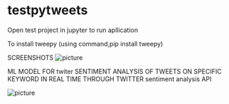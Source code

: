 
# testpytweets
Open test project in jupyter to run apllication

To install tweepy (using command,pip install tweepy)

SCREENSHOTS
![picture](ezgif.com-gif-maker.gif)

ML MODEL FOR twiter SENTIMENT   ANALYSIS  OF TWEETS ON SPECIFIC KEYWORD IN REAL TIME THROUGH TWITTER sentiment analysis API

![picture](apptweet.gif)
